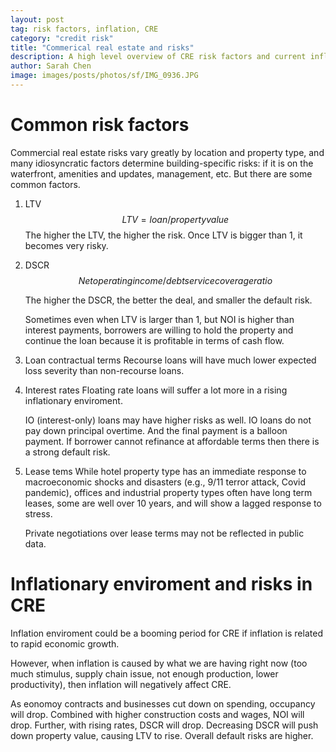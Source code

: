 ```yaml
---
layout: post
tag: risk factors, inflation, CRE
category: "credit risk"
title: "Commerical real estate and risks"
description: A high level overview of CRE risk factors and current inflationary enviroment
author: Sarah Chen
image: images/posts/photos/sf/IMG_0936.JPG
---
```


# Common risk factors
Commercial real estate risks vary greatly by location and property type, and many idiosyncratic factors determine building-specific risks: if it is on the waterfront, amenities and updates, management, etc.  But there are some common factors.

1. LTV
   $$LTV=loan/property value$$
   The higher the LTV, the higher the risk.  Once LTV is bigger than 1, it becomes very risky. 

2. DSCR
   $$Net operating income/debt service coverage ratio$$
   
   The higher the DSCR, the better the deal, and smaller the default risk. 

    Sometimes even when LTV is larger than 1, but NOI is higher than interest payments, borrowers are willing to hold the property and continue the loan because it is profitable in terms of cash flow.

3. Loan contractual terms
   Recourse loans will have much lower expected loss severity than non-recourse loans.

4. Interest rates
   Floating rate loans will suffer a lot more in a rising inflationary enviroment.

   IO (interest-only) loans may have higher risks as well.  IO loans do not pay down principal overtime.  And the final payment is a balloon payment. If borrower cannot refinance at affordable terms then there is a strong default risk. 

5. Lease tems
   While hotel property type has an immediate response to macroeconomic shocks and disasters (e.g., 9/11 terror attack, Covid pandemic), offices and industrial property types often have long term leases, some are well over 10 years, and will show a lagged response to stress. 

   Private negotiations over lease terms may not be reflected in public data. 

# Inflationary enviroment and risks in CRE

Inflation enviroment could be a booming period for CRE if inflation is related to rapid economic growth.  

However, when inflation is caused by what we are having right now (too much stimulus, supply chain issue, not enough production, lower productivity), then inflation will negatively affect CRE. 

As eonomoy contracts and businesses cut down on spending, occupancy will drop.  Combined with higher construction costs and wages, NOI will drop.  Further, with rising rates, DSCR will drop.  Decreasing DSCR will push down property value, causing LTV to rise.  Overall default risks are higher.  


